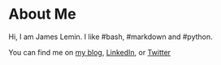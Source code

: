 # About Me

Hi, I am James Lemin.  I like #bash, #markdown and #python.

You can find me on [my blog](https://james-lemin.com/), [LinkedIn](https://uk.linkedin.com/in/james-lemin-4a7028a5), or [Twitter](https://twitter.com/Jasmine_Elm)
